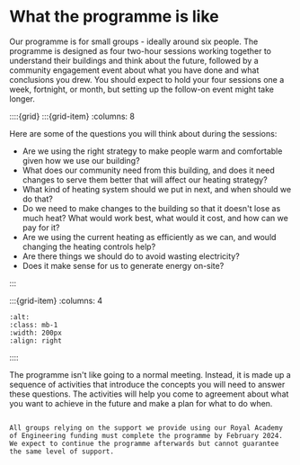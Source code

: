 # What the programme is like

Our programme is for small groups - ideally around six people. The programme is designed as four two-hour sessions working together to understand their buildings and think about the future, followed by a community engagement event about what you have done and what conclusions you drew.  You should expect to hold your four sessions one a week, fortnight, or month, but setting up the follow-on event might take longer.

::::{grid} 
:::{grid-item}
:columns: 8

Here are some of the questions you will think about during the sessions:

- Are we using the right strategy to make people warm and comfortable given how we use our building?
- What does our community need from this building, and does it need changes to serve them better that will affect our heating strategy?
- What kind of heating system should we put in next, and when should we do that?
- Do we need to make changes to the building so that it doesn't lose as much heat?  What would work best, what would it cost, and how can we pay for it?
- Are we using the current heating as efficiently as we can, and would changing the heating controls help?
- Are there things we should do to avoid wasting electricity? 
- Does it make sense for us to generate energy on-site?

:::

:::{grid-item}
:columns: 4
```{image} ../images/card-sorting-2-cropped-to-be-unidentifiable.jpg
:alt: 
:class: mb-1
:width: 200px
:align: right
```

::::

The programme isn't like going to a normal meeting. Instead, it is made up a sequence of activities that introduce the concepts you will need to answer these questions.  The activities will help you come to agreement about what you want to achieve in the future and make a plan for what to do when.


```{admonition} Important

All groups relying on the support we provide using our Royal Academy of Engineering funding must complete the programme by February 2024.  We expect to continue the programme afterwards but cannot guarantee the same level of support.

``````